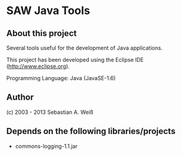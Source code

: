 SAW Java Tools
==============
About this project
------------------
Several tools useful for the development of Java applications.

This project has been developed using the Eclipse IDE (http://www.eclipse.org).

Programming Language: Java (JavaSE-1.6)

Author
------
(c) 2003 - 2013 Sebastian A. Weiß

Depends on the following libraries/projects
-------------------------------------------
* commons-logging-1.1.jar
